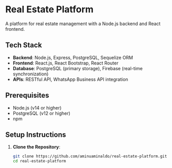 # Real Estate Platform

A platform for real estate management with a Node.js backend and React frontend.

## Tech Stack

- **Backend**: Node.js, Express, PostgreSQL, Sequelize ORM
- **Frontend**: React.js, React Bootstrap, React Router
- **Database**: PostgreSQL (primary storage), Firebase (real-time synchronization)
- **APIs**: RESTful API, WhatsApp Business API integration

## Prerequisites

- Node.js (v14 or higher)
- PostgreSQL (v12 or higher)
- npm

## Setup Instructions

1. **Clone the Repository**:
   ```bash
   git clone https://github.com/aminuaminaldo/real-estate-platform.git
   cd real-estate-platform
   ```
